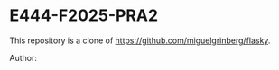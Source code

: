# E444-F2025-PRA2

This repository is a clone of https://github.com/miguelgrinberg/flasky.

Author: <Your Name>

